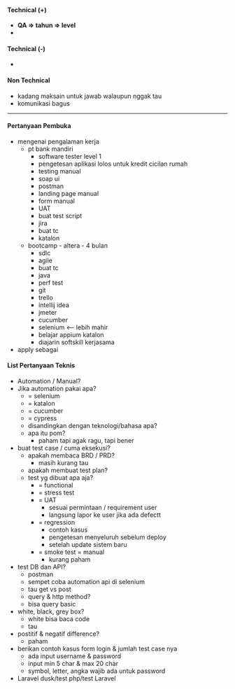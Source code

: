 #### Technical (+) 

- **QA => tahun => level**  
- 

#### Technical (-)  

- 

#### Non Technical  

- kadang maksain untuk jawab walaupun nggak tau
- komunikasi bagus

---

#### Pertanyaan Pembuka

- mengenai pengalaman kerja  
	- pt bank mandiri
		- software tester level 1
		- pengetesan aplikasi lolos untuk kredit cicilan rumah
		- testing manual
		- soap ui
		- postman
		- landing page manual
		- form manual
		- UAT
		- buat test script
		- jira
		- buat tc
		- katalon
	- bootcamp - altera - 4 bulan
		- sdlc
		- agile
		- buat tc
		- java
		- perf test
		- git
		- trello
		- intellij idea
		- jmeter
		- cucumber
		- selenium <-- lebih mahir
		- belajar appium katalon
		- diajarin softskill kerjasama
- apply sebagai


#### List Pertanyaan Teknis

- Automation / Manual?  
- Jika automation pakai apa?
	- = selenium
	- = katalon
	- = cucumber
	- = cypress
	- disandingkan dengan teknologi/bahasa apa?
	- apa itu pom?
		- paham tapi agak ragu, tapi bener
- buat test case / cuma eksekusi?
	- apakah membaca BRD / PRD?
		- masih kurang tau
	- apakah membuat test plan?
	- test yg dibuat apa aja?
		- = functional
		- = stress test
		- = UAT
			- sesuai permintaan / requirement user
			- langsung lapor ke user jika ada defectt
		- = regression
			- contoh kasus
			- pengetesan menyeluruh sebelum deploy
			- setelah update sistem baru
		- = smoke test = manual
			- kurang paham
- test DB dan API?
	- postman
	- sempet coba automation api di selenium
	- tau get vs post
	- query & http method?
	- bisa query basic
- white, black, grey box?
	- white bisa baca code
	- tau
- postitif & negatif difference?
	- paham
- berikan contoh kasus form login & jumlah test case nya
	- ada input username & password
	- input min 5 char & max 20 char
	- symbol, letter, angka wajib ada untuk password
- Laravel dusk/test php/test Laravel